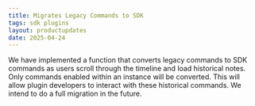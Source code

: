 ```yaml
---
title: Migrates Legacy Commands to SDK
tags: sdk plugins
layout: productupdates
date: 2025-04-24
---
```

We have implemented a function that converts legacy commands to SDK commands as users scroll through the timeline and load historical notes. Only commands enabled within an instance will be converted. This will allow plugin developers to interact with these historical commands. We intend to do a full migration in the future. 
